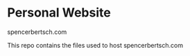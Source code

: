 # Personal Website

spencerbertsch.com

This repo contains the files used to host spencerbertsch.com

